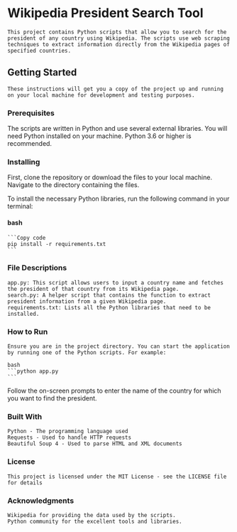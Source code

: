 # Wikipedia President Search Tool
    This project contains Python scripts that allow you to search for the president of any country using Wikipedia. The scripts use web scraping techniques to extract information directly from the Wikipedia pages of specified countries.

## Getting Started
    These instructions will get you a copy of the project up and running on your local machine for development and testing purposes.

### Prerequisites
The scripts are written in Python and use several external libraries. You will need Python installed on your machine. Python 3.6 or higher is recommended.

### Installing
First, clone the repository or download the files to your local machine. Navigate to the directory containing the files.

To install the necessary Python libraries, run the following command in your terminal:

#### bash
    ```Copy code
    pip install -r requirements.txt
    ```
### File Descriptions
    app.py: This script allows users to input a country name and fetches the president of that country from its Wikipedia page.
    search.py: A helper script that contains the function to extract president information from a given Wikipedia page.
    requirements.txt: Lists all the Python libraries that need to be installed.
### How to Run
    Ensure you are in the project directory. You can start the application by running one of the Python scripts. For example:

    bash
    ```python app.py
    ```
Follow the on-screen prompts to enter the name of the country for which you want to find the president.

### Built With
    Python - The programming language used
    Requests - Used to handle HTTP requests
    Beautiful Soup 4 - Used to parse HTML and XML documents
    
### License
    This project is licensed under the MIT License - see the LICENSE file for details

### Acknowledgments
    Wikipedia for providing the data used by the scripts.
    Python community for the excellent tools and libraries.